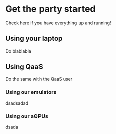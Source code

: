 # **Get the party started**

Check here if you have everything up and running!

## **Using your laptop**

Do blablabla

## **Using QaaS**

Do the same with the QaaS user

### Using our emulators

dsadsadad

### Using our aQPUs

dsada